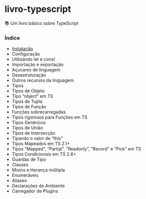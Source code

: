 # livro-typescript
📚 Um livro básico sobre TypeScript

### Índice
- [Instalação](./book/instalacao.md)
- Configuração
- Utilizando let e const
- Importação e exportação
- Açucares de linguagem
- Desestruturação
- Outros recursos da linguagem
- Tipos
- Tipos de Objeto
- Tipo “object” em TS
- Tipos de Tupla
- Tipos de Função
- Funções sobrecarregadas
- Tipos rigorosos para Funções em TS
- Tipos Genéricos
- Tipos de União
- Tipos de Intersecção
- Tipando o valor de “this”
- Tipos Mapeados em TS 2.1+
- Tipos “Mapped”, “Partial”, “Readonly”, “Record” e “Pick” em TS
- Tipos Condicionais em TS 2.8+
- Guardas de Tipo
- Classes
- Mixins e Herança múltipla
- Enumeráveis
- Aliases
- Declarações de Ambiente
- Carregador de Plugins

